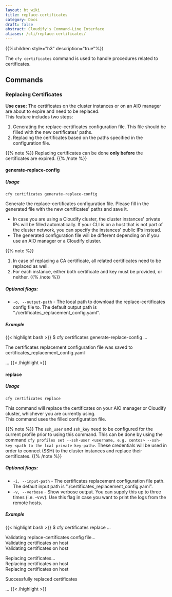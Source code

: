 ```yaml
---
layout: bt_wiki
title: replace-certificates
category: Docs
draft: false
abstract: Cloudify's Command-Line Interface
aliases: /cli/replace-certificates/
---
```


{{%children style="h3" description="true"%}}

The `cfy certificates` command is used to handle procedures related to certificates. 

## Commands

### Replacing Certificates
**Use case:** The certificates on the cluster instances or on an AIO manager are about to expire and need to be replaced.  
This feature includes two steps: 
1. Generating the replace-certificates configuration file. This file should be filled with the new certificates' paths.
2. Replacing the certificates based on the paths specified in the configuration file.

{{% note %}}
Replacing certificates can be done **only before** the certificates are expired.
{{% /note %}}


#### generate-replace-config

##### Usage

`cfy certificates generate-replace-config`

Generate the replace-certificates configuration file. Please fill in the generated file with the new 
certificates' paths and save it. 
* In case you are using a Cloudify cluster, the cluster instances' private IPs will be filled automatically.
If your CLI is on a host that is not part of the cluster network, you can specify the instances' public IPs instead.
* The generated configuration file will be different depending on if you use an AIO manager or a Cloudify cluster. 

{{% note %}}
1. In case of replacing a CA certificate, all related certificates need to be replaced as well.
1. For each instance, either both certificate and key must be provided, or neither.
{{% /note %}}

##### Optional flags:

* `-o, --output-path` - The local path to download the replace-certificates config file to.
The default output path is "./certificates_replacement_config.yaml".

##### Example

{{< highlight  bash  >}}
$ cfy certificates generate-replace-config
...

The certificates replacement configuration file was saved to certificates_replacement_config.yaml

...
{{< /highlight >}}

#### replace

##### Usage
`cfy certificates replace`

This command will replace the certificates on your AIO manager or Cloudify cluster, 
whichever you are currently using.   
This command uses the filled configuration file.  

{{% note %}}
The `ssh_user` and `ssh_key` need to be configured for the current profile 
prior to using this command. This can be done by using the command 
`cfy profiles set --ssh-user <username, e.g. centos> --ssh-key <path to the lcal private key-path>`.
These credentials will be used in order to connect (SSH) to the cluster instances and replace their certificates. 
{{% /note %}}


##### Optional flags:
* `-i, --input-path` - The certificates replacement configuration file path.
The default input path is "./certificates_replacement_config.yaml".
* `-v, --verbose` - Show verbose output. You can supply this up to three times (i.e. -vvv). 
Use this flag in case you want to print the logs from the remote hosts.

##### Example

{{< highlight  bash  >}}
$ cfy certificates replace
...

Validating replace-certificates config file...  
Validating certificates on host <host-ip>  
Validating certificates on host <host-ip>  

Replacing certificates...    
Replacing certificates on host <host-ip>  
Replacing certificates on host <host-ip>  

Successfully replaced certificates  

...
{{< /highlight >}}
